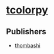 # [tcolorpy](https://pypi.org/project/tcolorpy)



## Publishers
- [thombashi](https://pypi.org/user/thombashi)

